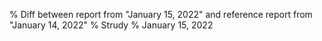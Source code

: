 % Diff between report from "January 15, 2022" and reference report from "January 14, 2022"
% Strudy
% January 15, 2022


